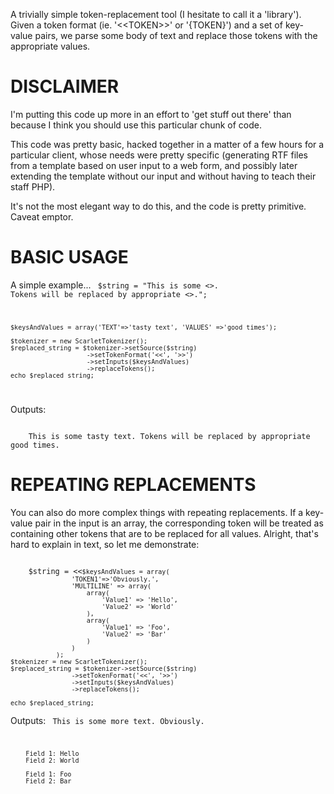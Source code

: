 A trivially simple token-replacement tool (I hesitate to call it a 'library').
Given a token format (ie. '&lt;&lt;TOKEN&gt;&gt;' or '{TOKEN}') and a set of key-value pairs, we parse some body of text and replace those tokens with the appropriate values.

# DISCLAIMER

I'm putting this code up more in an effort to 'get stuff out there' than because I think you should use this particular chunk of code.

This code was pretty basic, hacked together in a matter of a few hours for a particular client, whose needs were pretty specific (generating RTF files from a template based on user input to a web form, and possibly later extending the template without our input and without having to teach their staff PHP).

It's not the most elegant way to do this, and the code is pretty primitive. Caveat emptor.

# BASIC USAGE

A simple example...
<code>
    $string = "This is some <<TEXT>>. Tokens will be replaced by appropriate <<VALUES>>.";

    $keysAndValues = array('TEXT'=>'tasty text', 'VALUES' =>'good times');

    $tokenizer = new ScarletTokenizer();
	$replaced_string = $tokenizer->setSource($string)
						->setTokenFormat('<<', '>>')
						->setInputs($keysAndValues)
						->replaceTokens();
    echo $replaced_string;
</code>

Outputs:

<code>
    This is some tasty text. Tokens will be replaced by appropriate good times.
</code>

# REPEATING REPLACEMENTS

You can also do more complex things with repeating replacements. If a key-value pair in the input is an array, the corresponding token will be treated as containing other tokens that are to be replaced for all values. Alright, that's hard to explain in text, so let me demonstrate:

<code>
    $string = <<<EOT
    This is some more text. {TOKEN1}
    {MULTILINE}
	    Field 1: {Value1}
	    Field 2: {Value2}
    {/MULTILINE}
    <<<EOT;

    $keysAndValues = array(
					'TOKEN1'=>'Obviously.', 
					'MULTILINE' => array(
						array(
							'Value1' => 'Hello',
							'Value2' => 'World'
						),
						array(
							'Value1' => 'Foo',
							'Value2' => 'Bar'
						)
 				 	)
				);
	$tokenizer = new ScarletTokenizer();
    $replaced_string = $tokenizer->setSource($string)
					->setTokenFormat('<<', '>>')
					->setInputs($keysAndValues)
					->replaceTokens();

    echo $replaced_string;
</code>

Outputs:
<code>
    This is some more text. Obviously.

	    Field 1: Hello
	    Field 2: World

	    Field 1: Foo
	    Field 2: Bar
</code>

